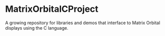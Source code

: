 MatrixOrbitalCProject
=====================

A growing repository for libraries and demos that interface to Matrix Orbital displays using the C language.
